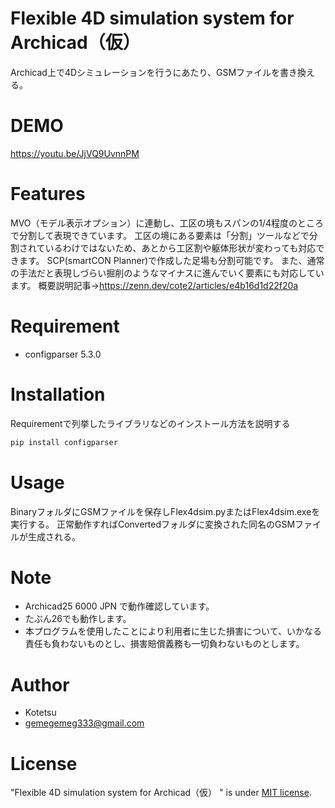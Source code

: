 # Flexible 4D simulation system for Archicad（仮） 

Archicad上で4Dシミュレーションを行うにあたり、GSMファイルを書き換える。

# DEMO

https://youtu.be/JjVQ9UvnnPM

# Features

MVO（モデル表示オプション）に連動し、工区の境もスパンの1/4程度のところで分割して表現できています。
工区の境にある要素は「分割」ツールなどで分割されているわけではないため、あとから工区割や躯体形状が変わっても対応できます。
SCP(smartCON Planner)で作成した足場も分割可能です。
また、通常の手法だと表現しづらい掘削のようなマイナスに進んでいく要素にも対応しています。
概要説明記事→https://zenn.dev/cote2/articles/e4b16d1d22f20a

# Requirement

* configparser 5.3.0

# Installation

Requirementで列挙したライブラリなどのインストール方法を説明する

```bash
pip install configparser
```

# Usage

BinaryフォルダにGSMファイルを保存しFlex4dsim.pyまたはFlex4dsim.exeを実行する。
正常動作すればConvertedフォルダに変換された同名のGSMファイルが生成される。

# Note

* Archicad25 6000 JPN で動作確認しています。
* たぶん26でも動作します。
* 本プログラムを使用したことにより利用者に生じた損害について、いかなる責任も負わないものとし、損害賠償義務も一切負わないものとします。

# Author

* Kotetsu
* gemegemeg333@gmail.com

# License
"Flexible 4D simulation system for Archicad（仮） " is under [MIT license](https://en.wikipedia.org/wiki/MIT_License).
  